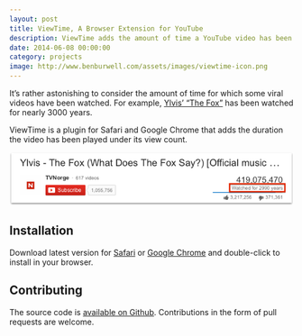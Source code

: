 ```yaml
---
layout: post
title: ViewTime, A Browser Extension for YouTube
description: ViewTime adds the amount of time a YouTube video has been played under its view count.
date: 2014-06-08 00:00:00
category: projects
image: http://www.benburwell.com/assets/images/viewtime-icon.png
---
```


It’s rather astonishing to consider the amount of time for which some viral  videos have been watched. For example, [Ylvis’ “The Fox”](https://www.youtube.com/watch?v=jofNR_WkoCE) has been watched for nearly 3000 years.

ViewTime is a plugin for Safari and Google Chrome that adds the duration the video has been played under its view count.

![ViewTime example](/assets/images/viewtime-example.png)

Installation
------------

Download latest version for [Safari](http://updates.benburwell.com/safari/viewtime/latest.safariextz) or [Google Chrome](http://updates.benburwell.com/chrome/viewtime/latest.crx) and double-click to install in your browser.

Contributing
------------

The source code is [available on Github](https://github.com/benburwell/ViewTime). Contributions in the form of pull requests are welcome.

